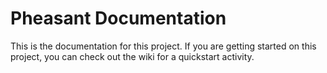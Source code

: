 # Pheasant Documentation
This is the documentation for this project. If you are getting started on this project, you can check out the wiki for a quickstart activity.